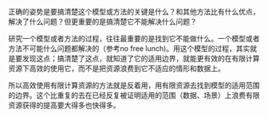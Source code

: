 

<!--
 * @version:
 * @Author:  StevenJokess https://github.com/StevenJokess
 * @Date: 2020-12-07 14:51:20
 * @LastEditors:  StevenJokess https://github.com/StevenJokess
 * @LastEditTime: 2020-12-07 14:51:51
 * @Description:
 * @TODO::
 * @Reference:计算资源有限的人如何在Deep Learning领域成长？ - 齐国君的回答 - 知乎
https://www.zhihu.com/question/304263105/answer/560291142
-->

正确的姿势是要搞清楚这个模型或方法的关键是什么？和其他方法比有什么优点，解决了什么问题？但更重要的是搞清楚它不能解决什么问题？



研究一个模型或者方法的过程，往往最重要的是找到它不能做什么。一个模型或者方法不可能什么问题都解决的（参考no free lunch)。用这个模型的过程，其实就是要发现这点；搞清楚了这点，就知道了它的适用边界，就能更有效的在有限计算资源下高效的使用它，而不是把资源浪费到它不适应的情形和数据上。


所以高效使用有限计算资源的方法就是反着用，用有限资源去找到模型的适用范围的边界。这个比重复的去在已经反复被证明适用的范围（数据、场景）上浪费有限资源获得的提高要大得多也快得多。
